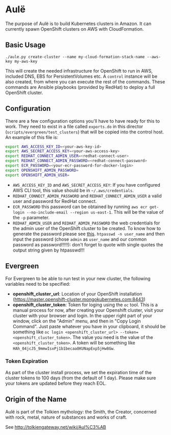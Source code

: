 # Aulë

The purpose of Aulë is to build Kubernetes clusters in Amazon. It can
currently spawn OpenShift clusters on AWS with CloudFormation.

## Basic Usage

    ./aule.py create-cluster --name my-cloud-formation-stack-name --aws-key my-aws-key

This will create the needed infrastructure for OpenShift to run in
AWS, included DNS, EBS for PersistentVolumes etc. A `control` instance
will be also created, from where you can execute the rest of the
commands. These commands are Ansible playbooks (provided by RedHat) to
deploy a full OpenShift cluster.

## Configuration

There are a few configuration options you'll have to have ready for
this to work. They need to exist in a file called `exports.do` in this director
(`scripts/evergreen/test_clusters`) that will be copied into the control host.
An example of this file is:

``` bash
export AWS_ACCESS_KEY_ID=<your-aws-key-id>
export AWS_SECRET_ACCESS_KEY=<your-aws-access-key>
export REDHAT_CONNECT_ADMIN_USER=<redhat-connect-user>
export REDHAT_CONNECT_ADMIN_PASSWORD=<redhat-connect-password>
export ECR_PASSWORD=<your-ecr-password-for-docker-login>
export OPENSHIFT_ADMIN_PASSWORD=
export OPENSHIFT_ADMIN_USER=
```

* `AWS_ACCESS_KEY_ID` and `AWS_SECRET_ACCESS_KEY`: If you have
  configured AWS CLI tool, this value should be in
  `~/.aws/credentials`.
* `REDHAT_CONNECT_ADMIN_PASSWORD` and
  `REDHAT_CONNECT_ADMIN_USER` a valid user and password for RedHat
  connect.
* `ECR_PASSWORD` this password can be obtained by running `aws ecr
  get-login --no-include-email --region us-east-1`. This will be the
  value of the `-p` parameter.
* `REDHAT_ADMIN_USER` and `REDHAT_ADMIN_PASSWORD` the web
  credentials for the admin user of the OpenShift cluster to be
  created. To know how to generate the password please see
  [this](https://docs.openshift.com/container-platform/3.11/install_config/configuring_authentication.html#HTPasswdPasswordIdentityProvider).
  `htpasswd -n user_name` and then input the password (chose `admin` as `user_name`
  and our common password as password!!!!!): don't forget to quote with single
  quotes the output string given by htpasswd!!!

## Evergreen

For Evergreen to be able to run test in your new cluster, the following variables need to be specified:

*  **openshift_cluster_url**: Location of your OpenShift installation
   (https://master.openshift-cluster.mongokubernetes.com:8443)
* **openshift_cluster_token**: Token for loging using the `oc`
  tool. This is a manual process for now, after creating your
  Openshift cluster, visit your cluster with your browser and
  login. In the upper right part of your window, click on the "Admin"
  menu, and then in "Copy Login Command". Just paste whatever you have
  in your clipboard, it should be something like `oc login
  <openshift_cluster_url> --token=<openshift_cluster_token>`. The
  value you need is the value of the `<openshift_cluster_token>`. A
  token will be something like
  `HAh_04jcJ5_9mmwIsxPj1b1becaa8KUNapExp5jHw8Gw`.

### Token Expiration

As part of the cluster install process, we set the expiration time of
the cluster tokens to 100 days (from the default of 1 day). Please
make sure your tokens are updated before they reach EOL.

## Origin of the Name

Aulë is part of the Tolkien mythology: the Smith, the Creator,
concerned with rock, metal, nature of substances and works of craft.

See http://tolkiengateway.net/wiki/Aul%C3%AB
